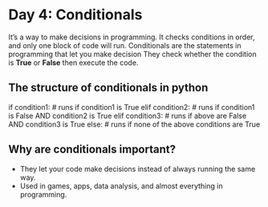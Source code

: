 # Day 4: Conditionals

It’s a way to make decisions in programming.
It checks conditions in order, and only one block of code will run.
Conditionals are the statements in programming that let you make decision
They check whether the condition is **True** or **False** then execute the code.

<!-- If it's raining today. Then i'll take umberalla. Otherwise i won't -->


## The structure of conditionals in python

if condition1:
    # runs if condition1 is True
elif condition2:
    # runs if condition1 is False AND condition2 is True
elif condition3:
    # runs if above are False AND condition3 is True
else:
    # runs if none of the above conditions are True

## Why are conditionals important?
* They let your code make decisions instead of always running the same way.
* Used in games, apps, data analysis, and almost everything in programming.
